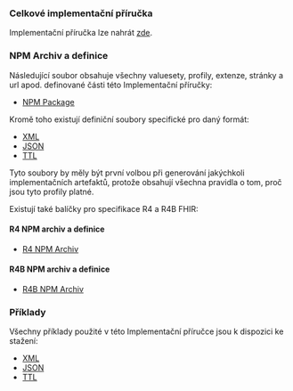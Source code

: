 ### Celkové implementační příručka

Implementační příručka lze nahrát [zde](full-ig.zip).

### NPM Archiv a definice

Následující soubor obsahuje všechny valuesety, profily, extenze, stránky a url apod. definované části této Implementační příručky:

- [NPM Package](package.tgz)

Kromě toho existují definiční soubory specifické pro daný formát:

- [XML](definitions.xml.zip)
- [JSON](definitions.json.zip)
- [TTL](definitions.ttl.zip)

Tyto soubory by měly být první volbou při generování jakýchkoli implementačních artefaktů, protože obsahují všechna pravidla o tom, proč jsou tyto profily platné.

Existují také balíčky pro specifikace R4 a R4B FHIR:

#### R4 NPM archiv a definice

- [R4 NPM Archiv](package.r4.tgz)

#### R4B NPM archiv a definice

- [R4B NPM Archiv](package.r4b.tgz)

### Příklady

Všechny příklady použité v této Implementační příručce jsou k dispozici ke stažení:

- [XML](examples.xml.zip)
- [JSON](examples.json.zip)
- [TTL](examples.ttl.zip)
